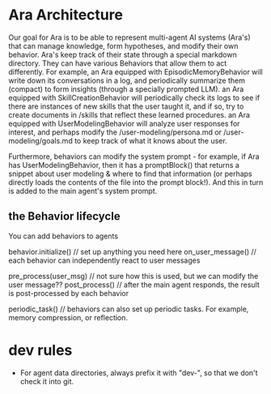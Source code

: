 
# Ara Architecture

Our goal for Ara is to be able to represent multi-agent AI systems (Ara's) that can manage knowledge, form hypotheses, and modify their own behavior. Ara's keep track of their state through a special markdown directory. They can have various Behaviors that allow them to act differently. For example, an Ara equipped with EpisodicMemoryBehavior will write down its conversations in a log, and periodically summarize them (compact) to form insights (through a specially prompted LLM). an Ara equipped with SkillCreationBehavior will periodically check its logs to see if there are instances of new skills that the user taught it, and if so, try to create documents in /skills that reflect these learned procedures. an Ara equipped with UserModelingBehavior will analyze user responses for interest, and perhaps modify the /user-modeling/persona.md or /user-modeling/goals.md to keep track of what it knows about the user.

Furthermore, behaviors can modify the system prompt - for example, if Ara has UserModelingBehavior, then it has a promptBlock() that returns a snippet about user modeling & where to find that information (or perhaps directly loads the contents of the file into the prompt block!). And this in turn is added to the main agent's system prompt.

## the Behavior lifecycle

You can add behaviors to agents

behavior.initialize() // set up anything you need here
on_user_message() // each behavior can independently react to user messages

pre_process(user_msg) // not sure how this is used, but we can modify the user message??
post_process() // after the main agent responds, the result is post-processed by each behavior

periodic_task() // behaviors can also set up periodic tasks. For example, memory compression, or reflection.


# dev rules
- For agent data directories, always prefix it with "dev-", so that we don't check it into git.
